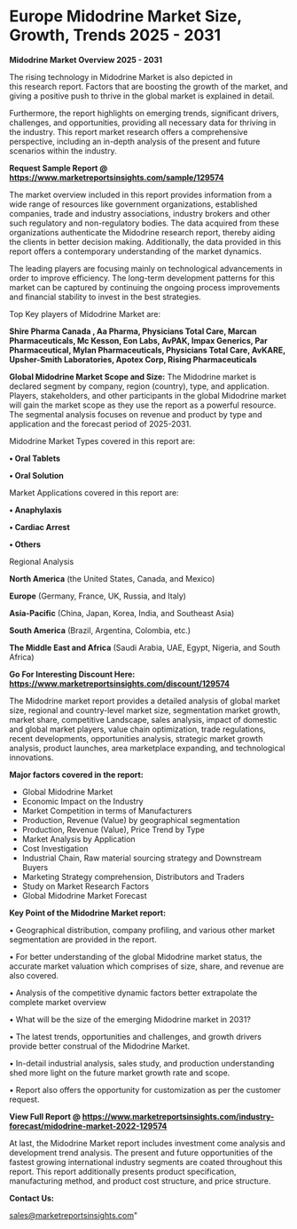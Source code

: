 # Europe Midodrine Market Size, Growth, Trends 2025 - 2031

<Strong> Midodrine Market Overview 2025 - 2031</strong>

The rising technology in Midodrine Market is also depicted in this research report. Factors that are boosting the growth of the market, and giving a positive push to thrive in the global market is explained in detail.

Furthermore, the report highlights on emerging trends, significant drivers, challenges, and opportunities, providing all necessary data for thriving in the industry. This report market research offers a comprehensive perspective, including an in-depth analysis of the present and future scenarios within the industry.

<strong>Request Sample Report @ <a href=https://www.marketreportsinsights.com/sample/129574>https://www.marketreportsinsights.com/sample/129574</a></strong>

The market overview included in this report provides information from a wide range of resources like government organizations, established companies, trade and industry associations, industry brokers and other such regulatory and non-regulatory bodies. The data acquired from these organizations authenticate the Midodrine research report, thereby aiding the clients in better decision making. Additionally, the data provided in this report offers a contemporary understanding of the market dynamics.

The leading players are focusing mainly on technological advancements in order to improve efficiency. The long-term development patterns for this market can be captured by continuing the ongoing process improvements and financial stability to invest in the best strategies.

Top Key players of Midodrine Market are:

<strong>Shire Pharma Canada , Aa Pharma, Physicians Total Care, Marcan Pharmaceuticals, Mc Kesson, Eon Labs, AvPAK, Impax Generics, Par Pharmaceutical, Mylan Pharmaceuticals, Physicians Total Care, AvKARE, Upsher-Smith Laboratories, Apotex Corp, Rising Pharmaceuticals</strong>

<strong><b>Global Midodrine Market Scope and Size:</b></strong>
The Midodrine market is declared segment by company, region (country), type, and application. Players, stakeholders, and other participants in the global Midodrine market will gain the market scope as they use the report as a powerful resource. The segmental analysis focuses on revenue and product by type and application and the forecast period of 2025-2031.

Midodrine Market Types covered in this report are:

<strong>• Oral Tablets

• Oral Solution</strong>

Market Applications covered in this report are:

<strong>• Anaphylaxis

• Cardiac Arrest

• Others</strong> 

Regional Analysis

<strong>North America</strong> (the United States, Canada, and Mexico)

<strong>Europe</strong> (Germany, France, UK, Russia, and Italy)

<strong>Asia-Pacific</strong> (China, Japan, Korea, India, and Southeast Asia)

<strong>South America</strong> (Brazil, Argentina, Colombia, etc.)

<strong>The Middle East and Africa</strong> (Saudi Arabia, UAE, Egypt, Nigeria, and South Africa)

<strong>Go For Interesting Discount Here: <a href=https://www.marketreportsinsights.com/discount/129574>https://www.marketreportsinsights.com/discount/129574</a></strong>

The Midodrine market report provides a detailed analysis of global market size, regional and country-level market size, segmentation market growth, market share, competitive Landscape, sales analysis, impact of domestic and global market players, value chain optimization, trade regulations, recent developments, opportunities analysis, strategic market growth analysis, product launches, area marketplace expanding, and technological innovations.

<strong><b>Major factors covered in the report:</b></strong>
<ul>
  <li>Global Midodrine Market </li>
  <li>Economic Impact on the Industry</li>
  <li>Market Competition in terms of Manufacturers</li>
  <li>Production, Revenue (Value) by geographical segmentation</li>
  <li>Production, Revenue (Value), Price Trend by Type</li>
  <li>Market Analysis by Application</li>
  <li>Cost Investigation</li>
  <li>Industrial Chain, Raw material sourcing strategy and Downstream Buyers</li>
  <li>Marketing Strategy comprehension, Distributors and Traders</li>
  <li>Study on Market Research Factors</li>
  <li>Global Midodrine Market Forecast</li>
</ul>

<strong><b>Key Point of the Midodrine Market report:</b></strong>

• Geographical distribution, company profiling, and various other market segmentation are provided in the report.

• For better understanding of the global Midodrine market status, the accurate market valuation which comprises of size, share, and revenue are also covered.

• Analysis of the competitive dynamic factors better extrapolate the complete market overview

• What will be the size of the emerging Midodrine market in 2031?

• The latest trends, opportunities and challenges, and growth drivers provide better construal of the Midodrine Market.

• In-detail industrial analysis, sales study, and production understanding shed more light on the future market growth rate and scope.

• Report also offers the opportunity for customization as per the customer request.

<strong><b>View Full Report @ <a href=https://www.marketreportsinsights.com/industry-forecast/midodrine-market-2022-129574>https://www.marketreportsinsights.com/industry-forecast/midodrine-market-2022-129574</a></b></strong>


At last, the Midodrine Market report includes investment come analysis and development trend analysis. The present and future opportunities of the fastest growing international industry segments are coated throughout this report. This report additionally presents product specification, manufacturing method, and product cost structure, and price structure.

<strong>Contact Us:</strong>

sales@marketreportsinsights.com"
